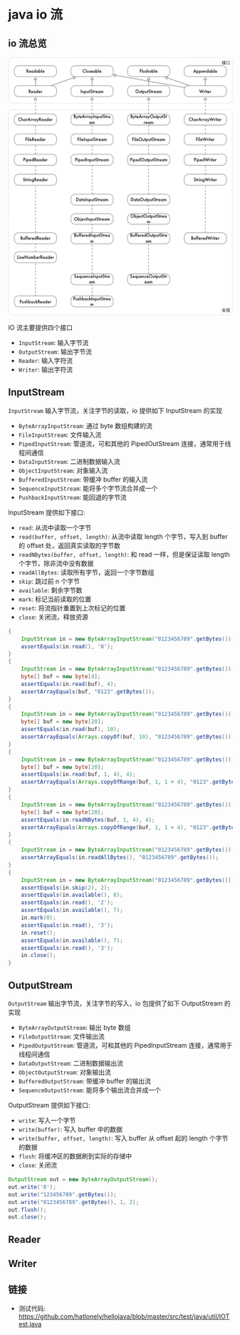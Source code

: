 # java io 流

## io 流总览

![io 流总览](io.png)

IO 流主要提供四个接口

- `InputStream`: 输入字节流
- `OutputStream`: 输出字节流
- `Reader`: 输入字符流
- `Writer`: 输出字符流

## InputStream

`InputStream` 输入字节流，关注字节的读取，io 提供如下 InputStream 的实现

- `ByteArrayInputStream`: 通过 byte 数组构建的流
- `FileInputStream`: 文件输入流
- `PipedInputStream`: 管道流，可和其他的 PipedOutStream 连接，通常用于线程间通信
- `DataInputStream`: 二进制数据输入流
- `ObjectInputStream`: 对象输入流
- `BufferedInputStream`: 带缓冲 buffer 的输入流
- `SequenceInputStream`: 能将多个字节流合并成一个
- `PushbackInputStream`: 能回退的字节流

InputStream 提供如下接口:

- `read`: 从流中读取一个字节
- `read(buffer, offset, length)`: 从流中读取 length 个字节，写入到 buffer 的 offset 处，返回真实读取的字节数
- `readNBytes(buffer, offset, length)`: 和 read 一样，但是保证读取 length 个字节，除非流中没有数据
- `readAllBytes`: 读取所有字节，返回一个字节数组
- `skip`: 跳过前 n 个字节
- `available`: 剩余字节数
- `mark`: 标记当前读取的位置
- `reset`: 将流指针重置到上次标记的位置
- `close`: 关闭流，释放资源

``` java
{
    InputStream in = new ByteArrayInputStream("0123456789".getBytes());
    assertEquals(in.read(), '0');
}
{
    InputStream in = new ByteArrayInputStream("0123456789".getBytes());
    byte[] buf = new byte[4];
    assertEquals(in.read(buf), 4);
    assertArrayEquals(buf, "0123".getBytes());
}
{
    InputStream in = new ByteArrayInputStream("0123456789".getBytes());
    byte[] buf = new byte[20];
    assertEquals(in.read(buf), 10);
    assertArrayEquals(Arrays.copyOf(buf, 10), "0123456789".getBytes());
}
{
    InputStream in = new ByteArrayInputStream("0123456789".getBytes());
    byte[] buf = new byte[20];
    assertEquals(in.read(buf, 1, 4), 4);
    assertArrayEquals(Arrays.copyOfRange(buf, 1, 1 + 4), "0123".getBytes());
}
{
    InputStream in = new ByteArrayInputStream("0123456789".getBytes());
    byte[] buf = new byte[20];
    assertEquals(in.readNBytes(buf, 1, 4), 4);
    assertArrayEquals(Arrays.copyOfRange(buf, 1, 1 + 4), "0123".getBytes());
}
{
    InputStream in = new ByteArrayInputStream("0123456789".getBytes());
    assertArrayEquals(in.readAllBytes(), "0123456789".getBytes());
}
{
    InputStream in = new ByteArrayInputStream("0123456789".getBytes());
    assertEquals(in.skip(2), 2);
    assertEquals(in.available(), 8);
    assertEquals(in.read(), '2');
    assertEquals(in.available(), 7);
    in.mark(0);
    assertEquals(in.read(), '3');
    in.reset();
    assertEquals(in.available(), 7);
    assertEquals(in.read(), '3');
    in.close();
}
```

## OutputStream

`OutputStream` 输出字节流，关注字节的写入，io 包提供了如下 OutputStream 的实现

- `ByteArrayOutputStream`: 输出 byte 数组
- `FileOutputStream`: 文件输出流
- `PipedOutputStream`: 管道流，可和其他的 PipedInputStream 连接，通常用于线程间通信
- `DataOutputStream`: 二进制数据输出流
- `ObjectOutputStream`: 对象输出流
- `BufferedOutputStream`: 带缓冲 buffer 的输出流
- `SequenceOutputStream`: 能将多个输出流合并成一个

OutputStream 提供如下接口:

- `write`: 写入一个字节
- `write(buffer)`: 写入 buffer 中的数据
- `write(buffer, offset, length)`: 写入 buffer 从 offset 起的 length 个字节的数据
- `flush`: 将缓冲区的数据刷到实际的存储中
- `close`: 关闭流

``` java
OutputStream out = new ByteArrayOutputStream();
out.write('0');
out.write("123456789".getBytes());
out.write("0123456789".getBytes(), 1, 2);
out.flush();
out.close();
```

## Reader

## Writer

## 链接

- 测试代码: <https://github.com/hatlonely/hellojava/blob/master/src/test/java/util/IOTest.java>

